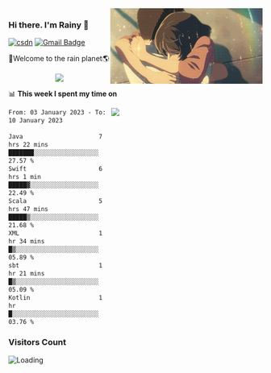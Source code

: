 <img  align='right' height="150" src="https://github.com/LikeRainDay/LikeRainDay/blob/master/pic/img_rain_1.gif?raw=true">



### Hi there. I'm Rainy :lemon:

[![csdn](https://img.shields.io/badge/-csdn-c14438?style=flat-square&logo=c&logoColor=white)](https://blog.csdn.net/qq_15807167)
[![Gmail Badge](https://img.shields.io/badge/-gmail-c14438?style=flat-square&logo=Gmail&logoColor=white&link=mailto:houshuai0816@gmail.com)](mailto:houshuai0816@gmail.com)

🚀Welcome to the rain planet🌎

<center>
<img align='center'  src="https://source.unsplash.com/random/1200x600">
</center>

📊 **This week I spent my time on**

<img align='right'   width="300" src="https://github-readme-stats.vercel.app/api?username=LikeRainDay&show_icons=true&title_color=fff&icon_color=79ff97&text_color=9f9f9f&bg_color=151515&count_private=true">

<!--START_SECTION:waka-->

```text
From: 03 January 2023 - To: 10 January 2023

Java                     7 hrs 22 mins   ███████░░░░░░░░░░░░░░░░░░   27.57 %
Swift                    6 hrs 1 min     █████▓░░░░░░░░░░░░░░░░░░░   22.49 %
Scala                    5 hrs 47 mins   █████▒░░░░░░░░░░░░░░░░░░░   21.68 %
XML                      1 hr 34 mins    █▒░░░░░░░░░░░░░░░░░░░░░░░   05.89 %
sbt                      1 hr 21 mins    █▒░░░░░░░░░░░░░░░░░░░░░░░   05.09 %
Kotlin                   1 hr            █░░░░░░░░░░░░░░░░░░░░░░░░   03.76 %
```

<!--END_SECTION:waka-->

### Visitors Count
<img align="left" src = "https://profile-counter.glitch.me/LikeRainDay/count.svg" alt ="Loading">
